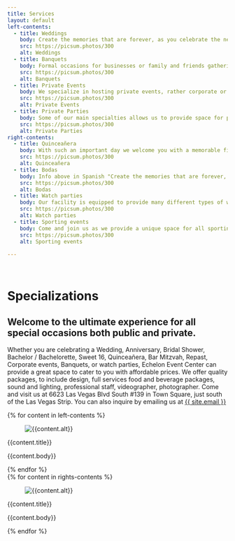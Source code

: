 ```yaml
---
title: Services
layout: default
left-contents:
  - title: Weddings
    body: Create the memories that are forever, as you celebrate the new beginning in our intimate location off the Las Vegas Strip. Echelon Event Center, is elegant, classy, which accommodate all individuals with affordable prices
    src: https://picsum.photos/300
    alt: Weddings
  - title: Banquets
    body: Formal occasions for businesses or family and friends gatherings. Echelon is the perfect look to accomplish the goal of providing a beautiful and elegant space with our design team. We will keep the tradition held to enhance the prestige of host, or reinforce social bonds amongst joint contributors
    src: https://picsum.photos/300
    alt: Banquets
  - title: Private Events
    body: We specialize in hosting private events, rather corporate or private events, Echelon Event Center is the place to be. Having a perfect location, and spacious venue to provides intimate and appealing services.
    src: https://picsum.photos/300
    alt: Private Events
  - title: Private Parties
    body: Some of our main specialties allows us to provide space for private events to include, birthday parties, bachelor & bachelorette, theme events, baby showers, anniversary or whatever your special occasion is, Echelon Event Center has affordable prices through packages to suite our customer needs.
    src: https://picsum.photos/300
    alt: Private Parties
right-contents:
  - title: Quinceañera
    body: With such an important day we welcome you with a memorable fiesta and celebrate the coming of age and this historic ceremony for your special loved one. As the family party while assisting on young adulthood.
    src: https://picsum.photos/300
    alt: Quinceañera
  - title: Bodas
    body: Info above in Spanish "Create the memories that are forever, as you celebrate the new beginning in our intimate location off the Las Vegas Strip. Echelon Event Center, is elegant, classy, which accommodate all individuals with affordable prices."
    src: https://picsum.photos/300
    alt: Bodas
  - title: Watch parties
    body: Our facility is equipped to provide many different types of watch parties, from live or recorded events, videos, movies, political or social events, allowing the viewers to interact, eat, drink, all while in an appealing atmosphere which also can be seen through news feed and timelines.
    src: https://picsum.photos/300
    alt: Watch parties
  - title: Sporting events
    body: Come and join us as we provide a unique space for all sporting events. With Las Vegas now the place for NHL, NFL, WNBA, and with being the #1 destination for March Madness college basketball, Echelon Event Center is the perfect location to host all sporting events in addition to all major sports draft watch parties.
    src: https://picsum.photos/300
    alt: Sporting events
    
---
```


<div class="container">
    <br/>
    <h1 class="is-size-3 has-text-centered">Specializations</h1>
    <h2 class="is-size-5 has-text-centered">Welcome to the ultimate experience for all special occasions both public and private.</h2>
    <p>Whether you are celebrating a Wedding, Anniversary, Bridal Shower, Bachelor / Bachelorette,  Sweet 16, Quinceañera, Bar Mitzvah, Repast, Corporate events, Banquets, or watch parties, Echelon Event Center can provide a great space to cater to you with affordable prices. We offer quality packages, to include design, full services food and beverage packages, sound and lighting, professional staff, videographer, photographer. Come and visit us at 6623 Las Vegas Blvd South #139 in Town Square, just south of the Las Vegas Strip. You can also inquire by emailing us at <a href="mailto:{{ site.email }}">{{ site.email }}</a></p>
    <div class="tile is-ancestor">
        <div class="tile is-parent is-vertical">
            {% for content in left-contents %}
                <div class="tile is-parent">
                    <article class="tile is-child">
                        <figure class="image is-square">
                            <img src="{{content.src}}" alt="{{content.alt}}"/>
                        </figure>
                        <p class="subtitle has-text-centered">{{content.title}}</p>
                        <p>{{content.body}}</p>
                    </article>
                </div>
            {% endfor %}
        </div>
        <div class="tile is-parent is-vertical">
            {% for content in rights-contents %}
                <div class="tile is-parent">
                    <article class="tile is-child">
                        <figure class="image is-square">
                            <img src="{{content.src}}" alt="{{content.alt}}"/>
                        </figure>
                        <p class="subtitle has-text-centered">{{content.title}}</p>
                        <p>{{content.body}}</p>
                    </article>
                </div>
            {% endfor %}
        </div>
    </div>
</div>